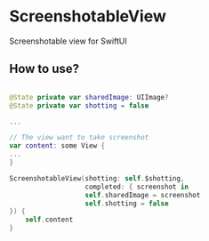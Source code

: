 # ScreenshotableView

Screenshotable view for SwiftUI

## How to use?

```swift

@State private var sharedImage: UIImage?
@State private var shotting = false

...

// The view want to take screenshot
var content: some View {
...
}

ScreenshotableView(shotting: self.$shotting,
                   completed: { screenshot in
                   self.sharedImage = screenshot
                   self.shotting = false
}) {
    self.content
}

```
